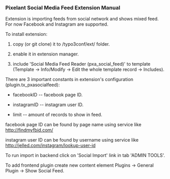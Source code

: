 ### Pixelant Social Media Feed Extension Manual ###


Extension is importing feeds from social network and shows mixed feed. For now Facebook and Instagram are supported.


To install extension:

1. copy (or git clone) it to /typo3conf/ext/ folder.

1. enable it in extension manager.

1. include 'Social Media Feed Reader (pxa_social_feed)' to template (Template -> Info/Modify -> Edit the whole template record -> Includes).


There are 3 important constants in extension's configuration (plugin.tx_pxasocialfeed):

* facebookID -- facebook page ID.

* instagramID -- instagram user ID.

* limit -- amount of records to show in feed.


facebook page ID can be found by page name using service like http://findmyfbid.com/

instagram user ID can be found by username using service like http://jelled.com/instagram/lookup-user-id


To run import in backend click on 'Social Import' link in tab 'ADMIN TOOLS'.


To add frontend plugin create new content element Plugins -> General Plugin -> Show Social Feed.